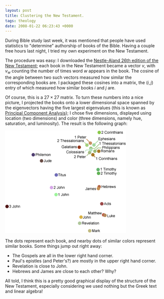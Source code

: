 ```yaml
---
layout: post
title: Clustering the New Testament.
tags: theology
date: 2008-01-22 06:23:43 +0000
---
```


During Bible study last week, it was mentioned that people have used statistics to "determine" authorship of books of the Bible.  Having a couple free hours last night, I tried my own experiment on the New Testament.

The procedure was easy: I downloaded the <a href="http://users.mstar2.net/broman/na26-l.zip">Nestle-Aland 26th edition of the New Testament</a>; each book in the New Testament became a vector $v$, with $v_w$ counting the number of times word $w$ appears in the book.  The cosine of the angle between two such vectors measured how similar the corresponding books are.  I packaged these cosines into a matrix, the $(i,j)$ entry of which measured how similar books $i$ and $j$ are.

Of course, this is a $27 \times 27$ matrix.  To turn these numbers into a nice picture, I projected the books onto a lower dimensional space spanned by the eigenvectors having the five largest eigenvalues (this is known as <a href="http://en.wikipedia.org/wiki/Principal_components_analysis">Principal Component Analysis</a>); I chose five dimensions, displayed using location (two dimensions) and color (three dimensions, namely hue, saturation, and luminosity).  The result is the following graph:

<div class="displayedMedia"><img src='new-testament.png' alt='New Testament Clustering' /></div>

The dots represent each book, and nearby dots of similar colors represent similar books.  Some things jump out right away:
<ul>
<li>The Gospels are all in the lower right hand corner.</li>
<li>Paul's epistles (and Peter's?) are mostly in the upper right hand corner.</li>
<li>Revelation is close to John.</li>
<li>Hebrews and James are close to each other? Why?</li>
</ul>
All told, I think this is a pretty good graphical display of the structure of the New Testament, especially considering we used nothing but the Greek text and linear algebra!

